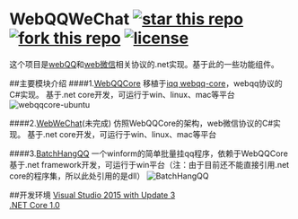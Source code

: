 # WebQQWeChat [![star this repo](http://github-svg-buttons.herokuapp.com/star.svg?user=huoshan12345&repo=iQQ.Net&style=flat&background=1081C1)](https://github.com/huoshan12345/iQQ.Net) [![fork this repo](http://github-svg-buttons.herokuapp.com/fork.svg?user=huoshan12345&repo=iQQ.Net&style=flat&background=1081C1)](https://github.com/huoshan12345/iQQ.Net/fork) [![license](https://img.shields.io/github/license/mashape/apistatus.svg?maxAge=2592000)](https://github.com/huoshan12345/iQQ.Net/blob/master/LICENSE.TXT)

这个项目是[webQQ](http://web2.qq.com/)和[web微信](https://web.wechat.com/)相关协议的.net实现。基于此的一些功能组件。

##主要模块介绍
####1.[WebQQCore](https://github.com/huoshan12345/WebQQWeChat/tree/master/src/WebQQCore)
移植于[iqq webqq-core](https://github.com/im-qq/webqq-core.git)，webqq协议的C#实现。
基于.net core开发，可运行于win、linux、mac等平台
![webqqcore-ubuntu](https://raw.githubusercontent.com/huoshan12345/iQQ.Net/master/pic/webqqcore-ubuntu.png)

####2.[WebWeChat](https://github.com/huoshan12345/WebQQWeChat/tree/master/src/WebWeChat)(未完成)
仿照WebQQCore的架构，web微信协议的C#实现。
基于.net core开发，可运行于win、linux、mac等平台

####3.[BatchHangQQ](https://github.com/huoshan12345/WebQQWeChat/tree/master/src/BatchHangQQ)
一个winform的简单批量挂qq程序，依赖于WebQQCore  
基于.net framework开发，可运行于win平台（注：由于目前还不能直接引用.net core的程序集，所以此处引用的是dll）
![BatchHangQQ](https://raw.githubusercontent.com/huoshan12345/iQQ.Net/master/pic/BatchHangQQ.png)

##开发环境
[Visual Studio 2015 with Update 3](https://www.visualstudio.com/zh-hans/downloads/)  
[.NET Core 1.0](https://www.microsoft.com/net/download)
